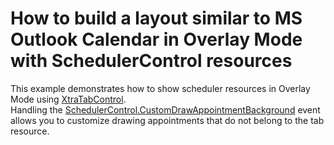 # How to build a layout similar to MS Outlook Calendar in Overlay Mode with SchedulerControl resources


<p>This example demonstrates how to show scheduler resources in Overlay Mode using <a href="https://documentation.devexpress.com/#WindowsForms/clsDevExpressXtraTabXtraTabControltopic">XtraTabControl</a>.<br />Handling the <a href="https://documentation.devexpress.com/#WindowsForms/DevExpressXtraSchedulerSchedulerControl_CustomDrawAppointmentBackgroundtopic">SchedulerControl.CustomDrawAppointmentBackground</a> event allows you to customize drawing appointments that do not belong to the tab resource. </p>

<br/>


